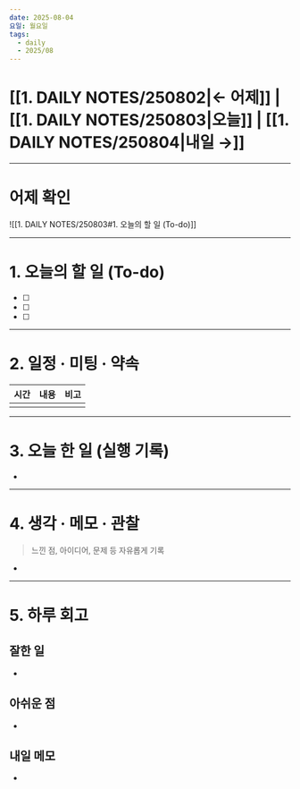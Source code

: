 ```yaml
---
date: 2025-08-04
요일: 월요일
tags:
  - daily
  - 2025/08
---
```

# [[1. DAILY NOTES/250802|← 어제]] | [[1. DAILY NOTES/250803|오늘]] | [[1. DAILY NOTES/250804|내일 →]]

---

# 어제 확인

![[1. DAILY NOTES/250803#1. 오늘의 할 일 (To-do)]]

---


# 1.  오늘의 할 일 (To-do)
- [ ]  
- [ ]  
- [ ]  

---

# 2. 일정 · 미팅 · 약속

| 시간  | 내용  | 비고  |
| --- | --- | --- |
|     |     |     |

---

# 3. 오늘 한 일 (실행 기록)

- 

---

# 4. 생각 · 메모 · 관찰
> 느낀 점, 아이디어, 문제 등 자유롭게 기록  

- 

---

# 5. 하루 회고

## 잘한 일
- 

## 아쉬운 점  
- 

## 내일 메모  
- 
